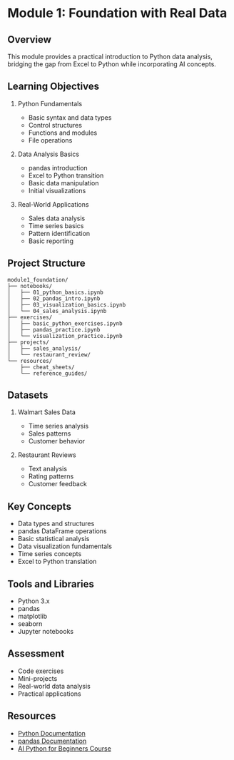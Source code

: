 # Module 1: Foundation with Real Data

## Overview
This module provides a practical introduction to Python data analysis, bridging the gap from Excel to Python while incorporating AI concepts.

## Learning Objectives
1. Python Fundamentals
   - Basic syntax and data types
   - Control structures
   - Functions and modules
   - File operations

2. Data Analysis Basics
   - pandas introduction
   - Excel to Python transition
   - Basic data manipulation
   - Initial visualizations

3. Real-World Applications
   - Sales data analysis
   - Time series basics
   - Pattern identification
   - Basic reporting

## Project Structure
```
module1_foundation/
├── notebooks/
│   ├── 01_python_basics.ipynb
│   ├── 02_pandas_intro.ipynb
│   ├── 03_visualization_basics.ipynb
│   └── 04_sales_analysis.ipynb
├── exercises/
│   ├── basic_python_exercises.ipynb
│   ├── pandas_practice.ipynb
│   └── visualization_practice.ipynb
├── projects/
│   ├── sales_analysis/
│   └── restaurant_review/
└── resources/
    ├── cheat_sheets/
    └── reference_guides/
```

## Datasets
1. Walmart Sales Data
   - Time series analysis
   - Sales patterns
   - Customer behavior

2. Restaurant Reviews
   - Text analysis
   - Rating patterns
   - Customer feedback

## Key Concepts
- Data types and structures
- pandas DataFrame operations
- Basic statistical analysis
- Data visualization fundamentals
- Time series concepts
- Excel to Python translation

## Tools and Libraries
- Python 3.x
- pandas
- matplotlib
- seaborn
- Jupyter notebooks

## Assessment
- Code exercises
- Mini-projects
- Real-world data analysis
- Practical applications

## Resources
- [Python Documentation](https://docs.python.org/3/)
- [pandas Documentation](https://pandas.pydata.org/docs/)
- [AI Python for Beginners Course](https://www.deeplearning.ai/short-courses/ai-python-for-beginners/)
